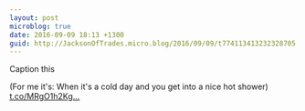 ```yaml
---
layout: post
microblog: true
date: 2016-09-09 18:13 +1300
guid: http://JacksonOfTrades.micro.blog/2016/09/09/t774113413232328705.html
---
```

Caption this

(For me it's: When it's a cold day and you get into a nice hot shower) [t.co/MRgO1h2Kg...](https://t.co/MRgO1h2Kge)
